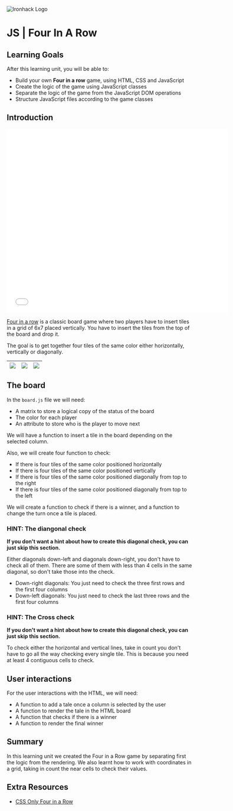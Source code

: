 ![Ironhack Logo](https://i.imgur.com/1QgrNNw.png)

# JS | Four In A Row



## Learning Goals

After this learning unit, you will be able to:

- Build your own **Four in a row** game, using HTML, CSS and JavaScript
- Create the logic of the game using JavaScript classes
- Separate the logic of the game from the JavaScript DOM operations
- Structure JavaScript files according to the game classes

## Introduction

<iframe src="//giphy.com/embed/FGxy5NYhmH1ra" width="600" height="500" frameBorder="0" class="giphy-embed" allowFullScreen></iframe>

[Four in a row](https://en.wikipedia.org/wiki/Connect_Four) is a classic board game where two players have to insert tiles in a grid of 6x7 placed vertically. You have to insert the tiles from the top of the board and drop it.

The goal is to get together four tiles of the same color either horizontally, vertically or diagonally.

|![](https://i.imgur.com/fPDkwB2.png)|![](https://i.imgur.com/wgpZFHg.png)|![](https://i.imgur.com/C0HvRO9.png)|
|--|--|--|

## The board

In the `board.js` file we will need:

- A matrix to store a logical copy of the status of the board
- The color for each player
- An attribute to store who is the player to move next

We will have a function to insert a tile in the board depending on the selected column.

Also, we will create four function to check:

- If there is four tiles of the same color positioned horizontally
- If there is four tiles of the same color positioned vertically
- If there is four tiles of the same color positioned diagonally from top to the right
- If there is four tiles of the same color positioned diagonally from top to the left

We will create a function to check if there is a winner, and a function to change the turn once a tile is placed.

### HINT: The diangonal check

**If you don't want a hint about how to create this diagonal check, you can just skip this section.**

Either diagonals down-left and diagonals down-right, you don't have to check all of them. There are some of them with less than 4 cells in the same diagonal, so don't take those into the check.

- Down-right diagonals: You just need to check the three first rows and the first four columns
- Down-left diagonals: You just need to check the last three rows and the first four columns

### HINT: The Cross check

**If you don't want a hint about how to create this diagonal check, you can just skip this section.**

To check either the horizontal and vertical lines, take in count you don't have to go all the way checking every single tile. This is because you need at least 4 contiguous cells to check.

## User interactions

For the user interactions with the HTML, we will need:
- A function to add a tale once a column is selected by the user
- A function to render the tale in the HTML board
- A function that checks if there is a winner
- A function to render the final winner

## Summary

In this learning unit we created the Four in a Row game by separating first the logic from the rendering. We also learnt how to work with coordinates in a grid, taking in count the near cells to check their values.

## Extra Resources

- [CSS Only Four in a Row](https://codepen.io/william-index/full/waLLzY/)
